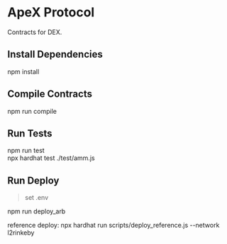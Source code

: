 # ApeX Protocol

Contracts for DEX.

## Install Dependencies
npm install

## Compile Contracts
npm run compile

## Run Tests
npm run test  
npx hardhat test ./test/amm.js


## Run Deploy
> set .env

npm run deploy_arb


reference deploy: npx hardhat run scripts/deploy_reference.js --network l2rinkeby


